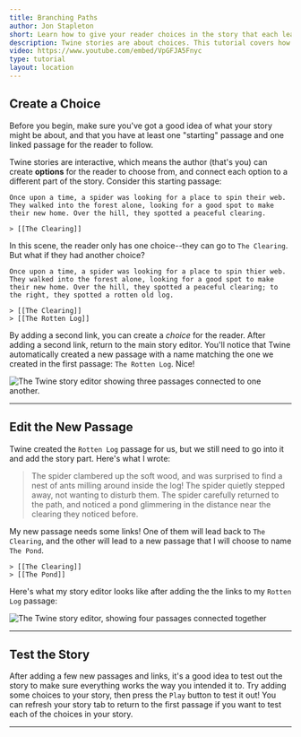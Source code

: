 ```yaml
---
title: Branching Paths
author: Jon Stapleton
short: Learn how to give your reader choices in the story that each lead to different passages.
description: Twine stories are about choices. This tutorial covers how to add multiple links to a passage, allowing users to make choices that affect how the story ends.
video: https://www.youtube.com/embed/VpGFJA5Fnyc
type: tutorial
layout: location
---
```


## Create a Choice

Before you begin, make sure you've got a good idea of what your story might be about, and that you have at least one "starting" passage and one linked passage for the reader to follow.

Twine stories are interactive, which means the author (that's you) can create **options** for the reader to choose from, and connect each option to a different part of the story. Consider this starting passage:

```
Once upon a time, a spider was looking for a place to spin their web. They walked into the forest alone, looking for a good spot to make their new home. Over the hill, they spotted a peaceful clearing.

> [[The Clearing]]
```

In this scene, the reader only has one choice--they can go to `The Clearing`. But what if they had another choice?

```
Once upon a time, a spider was looking for a place to spin thier web. They walked into the forest alone, looking for a good spot to make their new home. Over the hill, they spotted a peaceful clearing; to the right, they spotted a rotten old log.

> [[The Clearing]]
> [[The Rotten Log]]
```

By adding a second link, you can create a *choice* for the reader. After adding a second link, return to the main story editor. You'll notice that Twine automatically created a new passage with a name matching the one we created in the first passage: `The Rotten Log`. Nice!

![The Twine story editor showing three passages connected to one another.](/branching-path.png)

----

## Edit the New Passage

Twine created the `Rotten Log` passage for us, but we still need to go into it and add the story part. Here's what I wrote:

> The spider clambered up the soft wood, and was surprised to find a nest of ants milling around inside the log! The spider quietly stepped away, not wanting to disturb them. The spider carefully returned to the path, and noticed a pond glimmering in the distance near the clearing they noticed before.

My new passage needs some links! One of them will lead back to `The Clearing`, and the other will lead to a new passage that I will choose to name `The Pond`.

```
> [[The Clearing]]
> [[The Pond]]
```

Here's what my story editor looks like after adding the the links to my `Rotten Log` passage:

![The Twine story editor, showing four passages connected together](/new-branch.png)

----

## Test the Story

After adding a few new passages and links, it's a good idea to test out the story to make sure everything works the way you intended it to. Try adding some choices to your story, then press the `Play` button to test it out! You can refresh your story tab to return to the first passage if you want to test each of the choices in your story.

----

